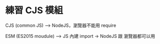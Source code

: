 # 練習 CJS 模組

CJS (common JS) --> NodeJS，瀏覽器不能用 require

ESM (ES2015 moudule) --> JS 內建 import
-> NodeJS 跟 瀏覽器都可以用

